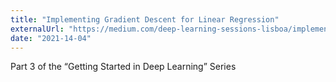 ```yaml
---
title: "Implementing Gradient Descent for Linear Regression"
externalUrl: "https://medium.com/deep-learning-sessions-lisboa/implementing-gradient-descent-for-linear-regression-e987aaffbc55"
date: "2021-14-04"
---
```


Part 3 of the “Getting Started in Deep Learning” Series
